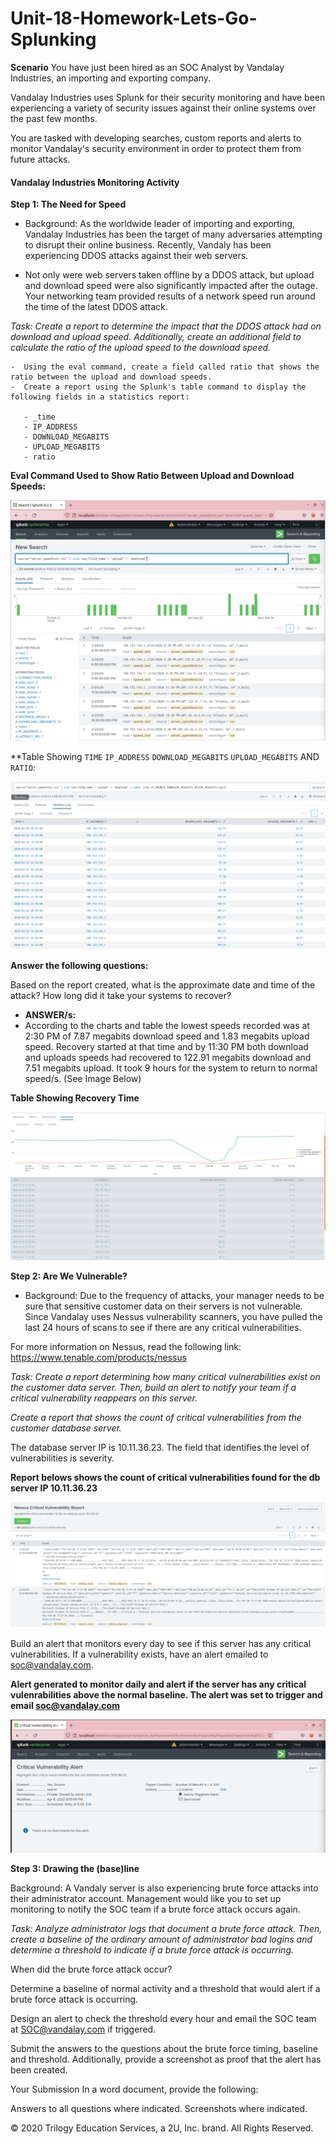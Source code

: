 # Unit-18-Homework-Lets-Go-Splunking



**Scenario**
You have just been hired as an SOC Analyst by Vandalay Industries, an importing and exporting company.


Vandalay Industries uses Splunk for their security monitoring and have been experiencing a variety of security issues against their online systems over the past few months.


You are tasked with developing searches, custom reports and alerts to monitor Vandalay's security environment in order to protect them from future attacks.



#### Vandalay Industries Monitoring Activity

**Step 1: The Need for Speed**

- Background: As the worldwide leader of importing and exporting, Vandalay Industries has been the target of many adversaries attempting to disrupt their online business. Recently, Vandaly has been experiencing DDOS attacks against their web servers.

- Not only were web servers taken offline by a DDOS attack, but upload and download speed were also significantly impacted after the outage. Your networking team provided results of a network speed run around the time of the latest DDOS attack.

*Task: Create a report to determine the impact that the DDOS attack had on download and upload speed. Additionally, create an additional field to calculate the ratio of the upload speed to the download speed.*


    -  Using the eval command, create a field called ratio that shows the ratio between the upload and download speeds.
    -  Create a report using the Splunk's table command to display the following fields in a statistics report:

       - _time
       - IP_ADDRESS
       - DOWNLOAD_MEGABITS
       - UPLOAD_MEGABITS
       - ratio


**Eval Command Used to Show Ratio Between Upload and Download Speeds:**

![TODO](https://github.com/Tamie13/Unit-18-Homework-Lets-Go-Splunking/blob/main/Unit%2018%20HW%20screenshots/Upload%20:%20Download%20Field.png)

**Table Showing `TIME` `IP_ADDRESS` `DOWNLOAD_MEGABITS` `UPLOAD_MEGABITS` AND `RATIO`:

![TODO](https://github.com/Tamie13/Unit-18-Homework-Lets-Go-Splunking/blob/main/Unit%2018%20HW%20screenshots/Speed%20Test%20Table.png)

**Answer the following questions:**

Based on the report created, what is the approximate date and time of the attack?
How long did it take your systems to recover?

-  **ANSWER/s:**
  -  According to the charts and table the lowest speeds recorded was at 2:30 PM of 7.87 megabits download speed and 1.83 megabits upload speed.  Recovery started at that time and by 11:30 PM both download and uploads speeds had recovered to 122.91 megabits download and 7.51 megabits upload.  It took 9 hours for the system to return to normal speed/s.  (See Image Below)


**Table Showing Recovery Time**

![TODO](https://github.com/Tamie13/Unit-18-Homework-Lets-Go-Splunking/blob/main/Unit%2018%20HW%20screenshots/Line%20Chart%20by%20table%20stats.png)


**Step 2: Are We Vulnerable?**

-  Background:  Due to the frequency of attacks, your manager needs to be sure that sensitive customer data on their servers is not vulnerable. Since Vandalay uses Nessus vulnerability scanners, you have pulled the last 24 hours of scans to see if there are any critical vulnerabilities.

For more information on Nessus, read the following link: https://www.tenable.com/products/nessus

*Task: Create a report determining how many critical vulnerabilities exist on the customer data server. Then, build an alert to notify your team if a critical vulnerability reappears on this server.*


*Create a report that shows the count of critical vulnerabilities from the customer database server.*

The database server IP is 10.11.36.23.
The field that identifies the level of vulnerabilities is severity.

**Report belows shows the count of critical vulnerabilities found for the db server IP 10.11.36.23**

![TODO](https://github.com/Tamie13/Unit-18-Homework-Lets-Go-Splunking/blob/main/Unit%2018%20HW%20screenshots/Nessus%20Critical%20Vulnerability%20Report.png)

Build an alert that monitors every day to see if this server has any critical vulnerabilities. If a vulnerability exists, have an alert emailed to soc@vandalay.com.

**Alert generated to monitor daily and alert if the server has any critical vulenrabilities above the normal baseline.  The alert was set to trigger and email soc@vandalay.com**

![TODO](https://github.com/Tamie13/Unit-18-Homework-Lets-Go-Splunking/blob/main/Unit%2018%20HW%20screenshots/Vulnerability%20Alert.png)



**Step 3: Drawing the (base)line**

Background:  A Vandaly server is also experiencing brute force attacks into their administrator account. Management would like you to set up monitoring to notify the SOC team if a brute force attack occurs again.

*Task: Analyze administrator logs that document a brute force attack. Then, create a baseline of the ordinary amount of administrator bad logins and determine a threshold to indicate if a brute force attack is occurring.*


When did the brute force attack occur?


Determine a baseline of normal activity and a threshold that would alert if a brute force attack is occurring.


Design an alert to check the threshold every hour and email the SOC team at SOC@vandalay.com if triggered.


Submit the answers to the questions about the brute force timing, baseline and threshold. Additionally, provide a screenshot as proof that the alert has been created.

Your Submission
In a word document, provide the following:

Answers to all questions where indicated.
Screenshots where indicated.


© 2020 Trilogy Education Services, a 2U, Inc. brand. All Rights Reserved.
